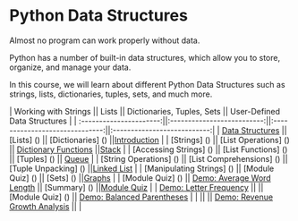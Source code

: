 # Python Data Structures

Almost no program can work properly without data. 

Python has a number of built-in data structures, which allow you to store, organize, and manage your data. 

In this course, we will learn about different Python Data Structures such as strings, lists, dictionaries, tuples, sets, and much more.


| Working with Strings    ||             Lists          ||   Dictionaries, Tuples, Sets   || User-Defined Data Structures |
| :----------------------:||:--------------------------:||:------------------------------:||:---------------------------:|
| [Data Structures]()       || [Lists]         ()            || [Dictionaries]     ()             ||[Introduction]() | 
| [Strings]    ()            || [List Operations]   ()        || [Dictionary Functions]()          ||[Stack]() | 
| [Accessing Strings]  ()    || [List Functions]   ()         || [Tuples]        ()                || [Queue]() | 
| [String Operations]  ()    || [List Comprehensions]  ()     || [Tuple Unpacking]  ()             ||[Linked List]() | 
| [Manipulating Strings] ()  || [Module Quiz]         ()      || [Sets]      ()                    ||[Graphs]()   | 
| [Module Quiz]     ()       || [Demo: Average Word Length]() || [Summary]  ()                     ||[Module Quiz]()  |
| [Demo: Letter Frequency]() ||                            || [Module Quiz]  ()                 || [Demo: Balanced Parentheses]() | 
|                         ||                            || [Demo: Revenue Growth Analysis]() ||                            |

